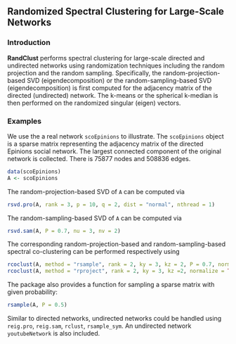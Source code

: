 ## Randomized Spectral Clustering for Large-Scale Networks
### Introduction

**RandClust** performs spectral clustering for large-scale directed and undirected networks using
randomization techniques including the random projection and the random sampling. Specifically, the
random-projection-based SVD (eigendecomposition) or the random-sampling-based SVD (eigendecomposition) is first computed for the 
adjacency matrix of the directed (undirected) network. The k-means or the spherical k-median is 
then performed on the randomized singular (eigen) vectors. 

### Examples

We use the a real network `scoEpinions` to illustrate. The `scoEpinions` object is a sparse matrix 
representing the adjacency matrix of the directed Epinions social network. The largest connected 
component of the original network is collected. There is 75877 nodes and 508836 edges.

```r
data(scoEpinions)
A <- scoEpinions 
```

The random-projection-based SVD of `A` can be computed via

```r
rsvd.pro(A, rank = 3, p = 10, q = 2, dist = "normal", nthread = 1)
```

The random-sampling-based SVD of `A` can be computed via

```r
rsvd.sam(A, P = 0.7, nu = 3, nv = 2)
```

The corresponding random-projection-based and random-sampling-based spectral co-clustering can be
performed respectively using 

```r
rcoclust(A, method = "rsample", rank = 2, ky = 3, kz = 2, P = 0.7, normalize = FALSE)
rcoclust(A, method = "rproject", rank = 2, ky = 3, kz =2, normalize = TRUE)
```

The package also provides a function for sampling a sparse matrix with given probability:

```r
rsample(A, P = 0.5)
```

Similar to directed networks, undirected networks could be handled using `reig.pro`,  `reig.sam`,
`rclust`, `rsample_sym`. An undirected network `youtubeNetwork` is also included. 















